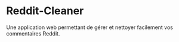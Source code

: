 # Reddit-Cleaner
Une application web permettant de gérer et nettoyer facilement vos commentaires Reddit.
